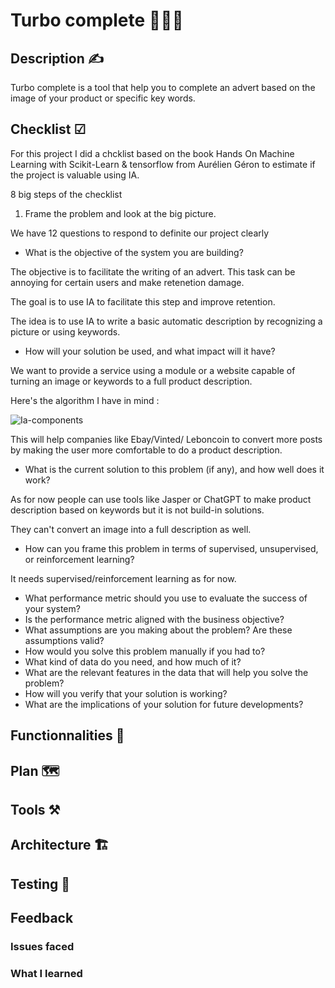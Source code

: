 # Turbo complete 🚀🚀🚀

## Description ✍

Turbo complete is a tool that help you to complete an advert based on the image of your product or specific key words.


## Checklist ☑

For this project I did a chcklist based on the book Hands On Machine Learning with Scikit-Learn & tensorflow from Aurélien Géron to estimate if the project is valuable using IA.

8 big steps of the checklist

1. Frame the problem and look at the big picture.

We have 12 questions to respond to definite our project clearly

- What is the objective of the system you are building?

The objective is to facilitate the writing of an advert. This task can be annoying for certain users and make retenetion damage. 

The goal is to use IA to facilitate this step and improve retention.

The idea is to use IA to write a basic automatic description by recognizing a picture or using keywords.

- How will your solution be used, and what impact will it have?

We want to provide a service using a module or a website capable of turning an image or keywords to a full product description.

Here's the algorithm I have in mind : 

![Ia-components](https://user-images.githubusercontent.com/44264590/230611526-6135912e-2480-4fdd-826a-82a4c1d458fc.png)

This will help companies like Ebay/Vinted/ Leboncoin to convert more posts by making the user more comfortable to do a product description.

- What is the current solution to this problem (if any), and how well does it work?

As for now people can use tools like Jasper or ChatGPT to make product description based on keywords but it is not build-in solutions.

They can't convert an image into a full description as well.

- How can you frame this problem in terms of supervised, unsupervised, or reinforcement learning?

It needs supervised/reinforcement learning as for now.

- What performance metric should you use to evaluate the success of your system?
- Is the performance metric aligned with the business objective?
- What assumptions are you making about the problem? Are these assumptions valid?
- How would you solve this problem manually if you had to?
- What kind of data do you need, and how much of it?
- What are the relevant features in the data that will help you solve the problem?
- How will you verify that your solution is working?
- What are the implications of your solution for future developments?

## Functionnalities 🧱

## Plan 🗺️

## Tools ⚒️

## Architecture 🏗️

## Testing 🧪

## Feedback

### Issues faced
### What I learned

